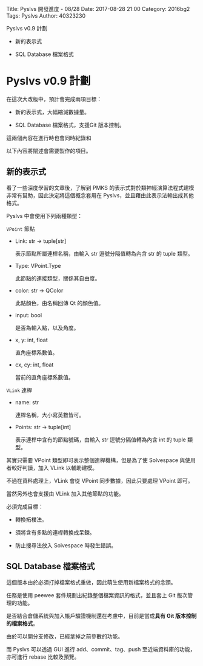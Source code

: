 Title: Pyslvs 開發進度 - 08/28
Date: 2017-08-28 21:00
Category: 2016bg2
Tags: Pyslvs
Author: 40323230

Pyslvs v0.9 計劃

+ 新的表示式

+ SQL Database 檔案格式

<!-- PELICAN_END_SUMMARY -->

Pyslvs v0.9 計劃
===

在這次大改版中，預計會完成兩項目標：

+ 新的表示式，大幅縮減數據量。

+ SQL Database 檔案格式，支援Git 版本控制。

這兩個內容在進行時也會同時紀錄和

以下內容將闡述會需要製作的項目。

新的表示式
---

看了一些深度學習的文章後，了解到 PMKS 的表示式對於類神經演算法程式建模非常有幫助，因此決定將這個概念套用在 Pyslvs，並且藉由此表示法輸出成其他格式。

Pyslvs 中會使用下列兩種類型：

`VPoint` 節點

+ Link: str -> tuple[str]

    表示節點所屬連桿名稱，由輸入 str 逗號分隔值轉為內含 str 的 tuple 類型。

+ Type: VPoint.Type

    此節點的連接類型，關係其自由度。

+ color: str -> QColor

    此點顏色，由名稱回傳 Qt 的顏色值。

+ input: bool

    是否為輸入點，以及角度。

+ x, y: int, float

    直角座標系數值。

+ cx, cy: int, float

    當前的直角座標系數值。

`VLink` 連桿

+ name: str

    連桿名稱，大小寫英數皆可。

+ Points: str -> tuple[int]

    表示連桿中含有的節點號碼，由輸入 str 逗號分隔值轉為內含 int 的 tuple 類型。

其實只需要 VPoint 類型即可表示整個連桿機構，但是為了使 Solvespace 與使用者較好判讀，加入 VLink 以輔助建模。

不過在資料處理上，VLink 會從 VPoint 同步數據，因此只要處理 VPoint 即可。

當然另外也會支援由 VLink 加入其他節點的功能。

必須完成目標：

+ 轉換拓樸法。

+ 須將含有多點的連桿轉換成呆鍊。

+ 防止搜尋法放入 Solvespace 時發生錯誤。

SQL Database 檔案格式
---

這個版本由於必須打掉檔案格式重做，因此萌生使用新檔案格式的念頭。

任務是使用 peewee 套件規劃出紀錄整個檔案資訊的格式，並且套上 Git 版次管理的功能。

是否結合倉儲系統與加入帳戶驗證機制還在考慮中，目前是當成**具有 Git 版本控制的檔案格式**。

由於可以開分支修改，已經拿掉之前參數的功能。

而 Pyslvs 可以透過 GUI 進行 add、commit、tag、push 至近端資料庫的功能，亦可進行 rebase 比較及預覽。